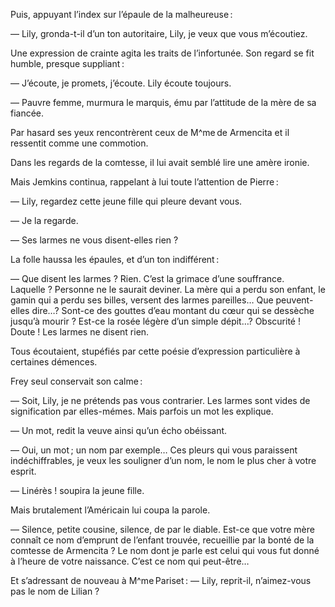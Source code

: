 Puis, appuyant l’index sur l’épaule de la malheureuse :

— Lily, gronda-t-il d’un ton autoritaire, Lily, je veux que vous m’écoutiez.

Une expression de crainte agita les traits de l’infortunée. Son regard se fit
humble, presque suppliant :

— J’écoute, je promets, j’écoute. Lily écoute toujours.

— Pauvre femme, murmura le marquis, ému par l’attitude de la mère de
sa fiancée.

Par hasard ses yeux rencontrèrent ceux de M^me de Armencita et il ressentit
comme une commotion.

Dans les regards de la comtesse, il lui avait semblé lire une amère ironie.

Mais Jemkins continua, rappelant à lui toute l’attention de Pierre :

— Lily, regardez cette jeune fille qui pleure devant vous.

— Je la regarde.

— Ses larmes ne vous disent-elles rien ?

La folle haussa les épaules, et d’un ton indifférent :

— Que disent les larmes ? Rien. C’est la grimace d’une souffrance. Laquelle ?
Personne ne le saurait deviner. La mère qui a perdu son enfant, le gamin qui a perdu ses billes, versent des larmes pareilles… Que peuvent-elles dire…? Sont-ce des gouttes d’eau montant du cœur qui se dessèche jusqu’à mourir ? Est-ce la rosée légère d’un simple dépit…? Obscurité ! Doute ! Les larmes ne disent rien.

Tous écoutaient, stupéfiés par cette poésie d’expression particulière à certaines démences.

Frey seul conservait son calme :

— Soit, Lily, je ne prétends pas vous contrarier. Les larmes sont vides de
signification par elles-mémes. Mais parfois un mot les explique.

— Un mot, redit la veuve ainsi qu’un écho obéissant.

— Oui, un mot ; un nom par exemple… Ces pleurs qui vous paraissent
indéchiffrables, je veux les souligner d’un nom, le nom le plus cher à votre
esprit.

— Linérès ! soupira la jeune fille.

Mais brutalement l’Américain lui coupa la parole.

— Silence, petite cousine, silence, de par le diable. Est-ce que votre mère
connaît ce nom d’emprunt de l’enfant trouvée, recueillie par la bonté de la
comtesse de Armencita ? Le nom dont je parle est celui qui vous fut donné à
l’heure de votre naissance. C’est ce nom qui peut-être…

Et s’adressant de nouveau à M^me Pariset :
— Lily, reprit-il, n’aimez-vous pas le nom de Lilian ?
